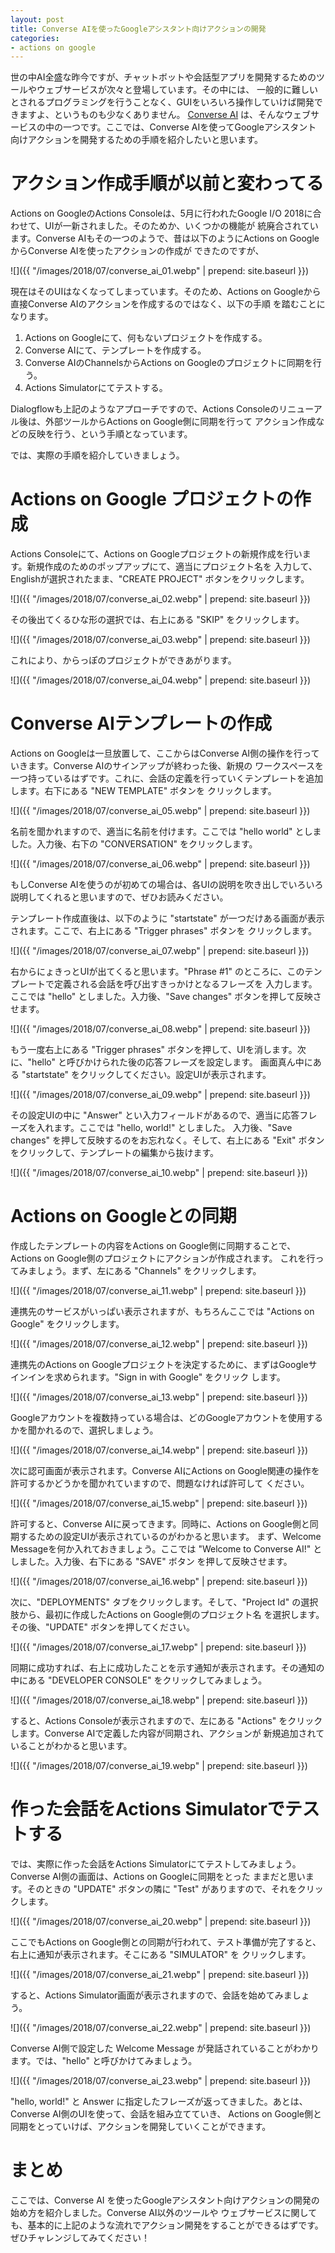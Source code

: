 ```yaml
---
layout: post
title: Converse AIを使ったGoogleアシスタント向けアクションの開発
categories:
- actions on google
---
```


世の中AI全盛な昨今ですが、チャットボットや会話型アプリを開発するためのツールやウェブサービスが次々と登場しています。その中には、
一般的に難しいとされるプログラミングを行うことなく、GUIをいろいろ操作していけば開発できますよ、というものも少なくありません。
[Converse AI](http://www.converse.ai/) は、そんなウェブサービスの中の一つです。ここでは、Converse AIを使ってGoogleアシスタント
向けアクションを開発するための手順を紹介したいと思います。

# アクション作成手順が以前と変わってる

Actions on GoogleのActions Consoleは、5月に行われたGoogle I/O 2018に合わせて、UIが一新されました。そのためか、いくつかの機能が
統廃合されています。Converse AIもその一つのようで、昔は以下のようにActions on GoogleからConverse AIを使ったアクションの作成が
できたのですが、

![]({{ "/images/2018/07/converse_ai_01.webp" | prepend: site.baseurl }})

現在はそのUIはなくなってしまっています。そのため、Actions on Googleから直接Converse AIのアクションを作成するのではなく、以下の手順
を踏むことになります。

1. Actions on Googleにて、何もないプロジェクトを作成する。
1. Converse AIにて、テンプレートを作成する。
1. Converse AIのChannelsからActions on Googleのプロジェクトに同期を行う。
1. Actions Simulatorにてテストする。

Dialogflowも上記のようなアプローチですので、Actions Consoleのリニューアル後は、外部ツールからActions on Google側に同期を行って
アクション作成などの反映を行う、という手順となっています。

では、実際の手順を紹介していきましょう。

# Actions on Google プロジェクトの作成

Actions Consoleにて、Actions on Googleプロジェクトの新規作成を行います。新規作成のためのポップアップにて、適当にプロジェクト名を
入力して、Englishが選択されたまま、"CREATE PROJECT" ボタンをクリックします。

![]({{ "/images/2018/07/converse_ai_02.webp" | prepend: site.baseurl }})

その後出てくるひな形の選択では、右上にある "SKIP" をクリックします。

![]({{ "/images/2018/07/converse_ai_03.webp" | prepend: site.baseurl }})

これにより、からっぽのプロジェクトができあがります。

![]({{ "/images/2018/07/converse_ai_04.webp" | prepend: site.baseurl }})

# Converse AIテンプレートの作成

Actions on Googleは一旦放置して、ここからはConverse AI側の操作を行っていきます。Converse AIのサインアップが終わった後、新規の
ワークスペースを一つ持っているはずです。これに、会話の定義を行っていくテンプレートを追加します。右下にある "NEW TEMPLATE" ボタンを
クリックします。

![]({{ "/images/2018/07/converse_ai_05.webp" | prepend: site.baseurl }})

名前を聞かれますので、適当に名前を付けます。ここでは "hello world" としました。入力後、右下の "CONVERSATION" をクリックします。

![]({{ "/images/2018/07/converse_ai_06.webp" | prepend: site.baseurl }})

もしConverse AIを使うのが初めての場合は、各UIの説明を吹き出しでいろいろ説明してくれると思いますので、ぜひお読みください。

テンプレート作成直後は、以下のように "startstate" が一つだけある画面が表示されます。ここで、右上にある "Trigger phrases" ボタンを
クリックします。

![]({{ "/images/2018/07/converse_ai_07.webp" | prepend: site.baseurl }})

右からにょきっとUIが出てくると思います。"Phrase #1" のところに、このテンプレートで定義される会話を呼び出すきっかけとなるフレーズを
入力します。ここでは "hello" としました。入力後、"Save changes" ボタンを押して反映させます。

![]({{ "/images/2018/07/converse_ai_08.webp" | prepend: site.baseurl }})

もう一度右上にある "Trigger phrases" ボタンを押して、UIを消します。次に、"hello" と呼びかけられた後の応答フレーズを設定します。
画面真ん中にある "startstate" をクリックしてください。設定UIが表示されます。

![]({{ "/images/2018/07/converse_ai_09.webp" | prepend: site.baseurl }})

その設定UIの中に "Answer" とい入力フィールドがあるので、適当に応答フレーズを入れます。ここでは "hello, world!" としました。
入力後、"Save changes" を押して反映するのをお忘れなく。そして、右上にある "Exit" ボタンをクリックして、テンプレートの編集から抜けます。

![]({{ "/images/2018/07/converse_ai_10.webp" | prepend: site.baseurl }})

# Actions on Googleとの同期

作成したテンプレートの内容をActions on Google側に同期することで、Actions on Google側のプロジェクトにアクションが作成されます。
これを行ってみましょう。まず、左にある "Channels" をクリックします。

![]({{ "/images/2018/07/converse_ai_11.webp" | prepend: site.baseurl }})

連携先のサービスがいっぱい表示されますが、もちろんここでは "Actions on Google" をクリックします。

![]({{ "/images/2018/07/converse_ai_12.webp" | prepend: site.baseurl }})

連携先のActions on Googleプロジェクトを決定するために、まずはGoogleサインインを求められます。"Sign in with Google" をクリック
します。

![]({{ "/images/2018/07/converse_ai_13.webp" | prepend: site.baseurl }})

Googleアカウントを複数持っている場合は、どのGoogleアカウントを使用するかを聞かれるので、選択しましょう。

![]({{ "/images/2018/07/converse_ai_14.webp" | prepend: site.baseurl }})

次に認可画面が表示されます。Converse AIにActions on Google関連の操作を許可するかどうかを聞かれていますので、問題なければ許可して
ください。

![]({{ "/images/2018/07/converse_ai_15.webp" | prepend: site.baseurl }})

許可すると、Converse AIに戻ってきます。同時に、Actions on Google側と同期するための設定UIが表示されているのがわかると思います。
まず、Welcome Messageを何か入れておきましょう。ここでは "Welcome to Converse AI!" としました。入力後、右下にある "SAVE" ボタン
を押して反映させます。

![]({{ "/images/2018/07/converse_ai_16.webp" | prepend: site.baseurl }})

次に、"DEPLOYMENTS" タブをクリックします。そして、"Project Id" の選択肢から、最初に作成したActions on Google側のプロジェクト名
を選択します。その後、"UPDATE" ボタンを押してください。

![]({{ "/images/2018/07/converse_ai_17.webp" | prepend: site.baseurl }})

同期に成功すれば、右上に成功したことを示す通知が表示されます。その通知の中にある "DEVELOPER CONSOLE" をクリックしてみましょう。

![]({{ "/images/2018/07/converse_ai_18.webp" | prepend: site.baseurl }})

すると、Actions Consoleが表示されますので、左にある "Actions" をクリックします。Converse AIで定義した内容が同期され、アクションが
新規追加されていることがわかると思います。

![]({{ "/images/2018/07/converse_ai_19.webp" | prepend: site.baseurl }})

# 作った会話をActions Simulatorでテストする

では、実際に作った会話をActions Simulatorにてテストしてみましょう。Converse AI側の画面は、Actions on Googleに同期をとった
ままだと思います。そのときの "UPDATE" ボタンの隣に "Test" がありますので、それをクリックします。

![]({{ "/images/2018/07/converse_ai_20.webp" | prepend: site.baseurl }})

ここでもActions on Google側との同期が行われて、テスト準備が完了すると、右上に通知が表示されます。そこにある "SIMULATOR" を
クリックします。

![]({{ "/images/2018/07/converse_ai_21.webp" | prepend: site.baseurl }})

すると、Actions Simulator画面が表示されますので、会話を始めてみましょう。

![]({{ "/images/2018/07/converse_ai_22.webp" | prepend: site.baseurl }})

Converse AI側で設定した Welcome Message が発話されていることがわかります。では、"hello" と呼びかけてみましょう。

![]({{ "/images/2018/07/converse_ai_23.webp" | prepend: site.baseurl }})

"hello, world!" と Answer に指定したフレーズが返ってきました。あとは、Converse AI側のUIを使って、会話を組み立てていき、
Actions on Google側と同期をとっていけば、アクションを開発していくことができます。

# まとめ

ここでは、Converse AI を使ったGoogleアシスタント向けアクションの開発の始め方を紹介しました。Converse AI以外のツールや
ウェブサービスに関しても、基本的に上記のような流れでアクション開発をすることができるはずです。ぜひチャレンジしてみてください！
